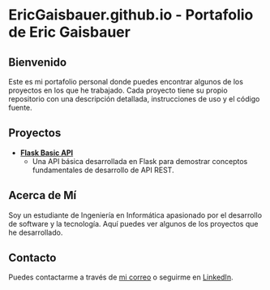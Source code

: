 # EricGaisbauer.github.io - Portafolio de Eric Gaisbauer

## Bienvenido 

Este es mi portafolio personal donde puedes encontrar algunos de los proyectos en los que he trabajado. Cada proyecto tiene su propio repositorio con una descripción detallada, instrucciones de uso y el código fuente.

## Proyectos

- **[Flask Basic API](https://github.com/EricGaisbauer/flask-basic-api)**
  - Una API básica desarrollada en Flask para demostrar conceptos fundamentales de desarrollo de API REST.

## Acerca de Mí

Soy un estudiante de Ingeniería en Informática apasionado por el desarrollo de software y la tecnología. Aquí puedes ver algunos de los proyectos que he desarrollado.

## Contacto

Puedes contactarme a través de [mi correo](ericgaisbauer@gmail.com) o seguirme en [LinkedIn](https://www.linkedin.com/in/eric-gaisbauer).

